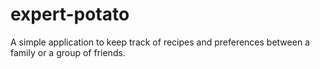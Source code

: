 # expert-potato
A simple application to keep track of recipes and preferences between a family or a group of friends.

